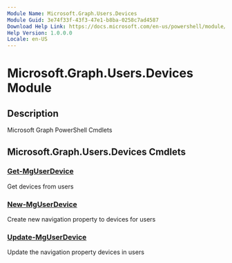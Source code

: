 ```yaml
---
Module Name: Microsoft.Graph.Users.Devices
Module Guid: 3e74f33f-43f3-47e1-b8ba-0258c7ad4587
Download Help Link: https://docs.microsoft.com/en-us/powershell/module/microsoft.graph.users.devices
Help Version: 1.0.0.0
Locale: en-US
---
```


# Microsoft.Graph.Users.Devices Module
## Description
Microsoft Graph PowerShell Cmdlets

## Microsoft.Graph.Users.Devices Cmdlets
### [Get-MgUserDevice](Get-MgUserDevice.md)
Get devices from users

### [New-MgUserDevice](New-MgUserDevice.md)
Create new navigation property to devices for users

### [Update-MgUserDevice](Update-MgUserDevice.md)
Update the navigation property devices in users

